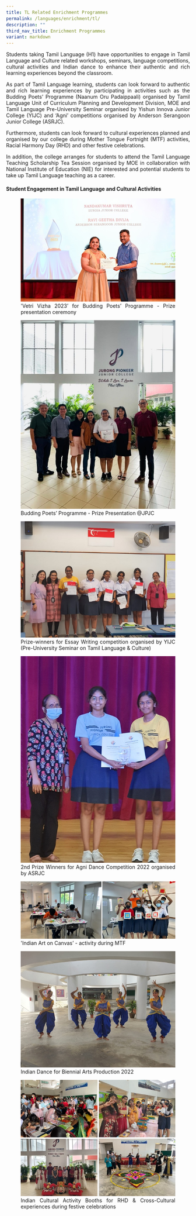 ```yaml
---
title: TL Related Enrichment Programmes
permalink: /languages/enrichment/tl/
description: ""
third_nav_title: Enrichment Programmes
variant: markdown
---
```

<div align="justify">
<p>Students taking Tamil Language (H1) have opportunities to engage in Tamil Language and Culture related workshops, seminars, language competitions, cultural activities and Indian dance to enhance their authentic and rich learning experiences beyond the classroom.</p>

<p>
As part of Tamil Language learning, students can look forward to authentic and rich learning experiences by participating in activities such as the Budding Poets’ Programme (Naanum Oru Padaippaali) organised by Tamil Language Unit of Curriculum Planning and Development Division, MOE and Tamil Language Pre-University Seminar organised by Yishun Innova Junior College (YIJC) and ‘Agni’ competitions organised by Anderson Serangoon Junior College (ASRJC).</p>
 
<p>Furthermore, students can look forward to cultural experiences planned and organised by our college during Mother Tongue Fortnight (MTF) activities, Racial Harmony Day (RHD) and other festive celebrations.</p>
	
<p>In addition, the college arranges for students to attend the Tamil Language Teaching Scholarship Tea Session organised by MOE in collaboration with National Institute of Education (NIE) for interested and potential students to take up Tamil Language teaching as a career.</p>


<h4><strong>Student Engagement in Tamil Language and Cultural Activities</strong></h4>


	
<figure>
<img src="/images/JPJC%20Experience/Curriculum/Languages/Enrichment%20Programmes/TL%20Enrichment%20Programmes/Tamil1.jpg">
'Vetri Vizha 2023’ for Budding Poets’ Programme - Prize presentation ceremony</figure>
	
<figure>	
<img src="/images/JPJC%20Experience/Curriculum/Languages/Enrichment%20Programmes/TL%20Enrichment%20Programmes/Tamil2.jpeg">
Budding Poets’ Programme - Prize Presentation @JPJC</figure>
<figure>	
<img src="/images/JPJC%20Experience/Curriculum/Languages/Enrichment%20Programmes/TL%20Enrichment%20Programmes/Tamil3.jpeg">
Prize-winners for Essay Writing competition organised by YIJC (Pre-University Seminar on Tamil Language &amp; Culture)</figure>
<figure>	
<img src="/images/JPJC%20Experience/Curriculum/Languages/Enrichment%20Programmes/TL%20Enrichment%20Programmes/Tamil4.jpeg">
2nd Prize Winners for Agni Dance Competition 2022 organised by ASRJC</figure>
<figure>	
<img src="/images/JPJC%20Experience/Curriculum/Languages/Enrichment%20Programmes/TL%20Enrichment%20Programmes/Tamil5.jpeg">
'Indian Art on Canvas’ - activity during MTF</figure>
<figure>	
<img src="/images/JPJC%20Experience/Curriculum/Languages/Enrichment%20Programmes/TL%20Enrichment%20Programmes/Tamil6.jpeg">
 Indian Dance for Biennial Arts Production 2022</figure>
<figure>	
<img src="/images/JPJC%20Experience/Curriculum/Languages/Enrichment%20Programmes/TL%20Enrichment%20Programmes/Tamil7.jpeg">
 Indian Cultural Activity Booths for RHD &amp; Cross-Cultural experiences during festive celebrations</figure>
	
</div>